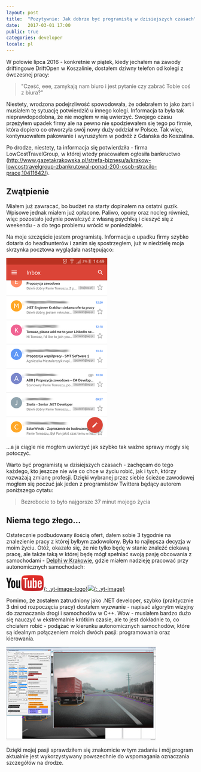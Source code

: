 ```yaml
---
layout: post
title:  "Pozytywnie: Jak dobrze być programistą w dzisiejszych czasach"
date:   2017-03-01 17:00
public: true
categories: developer
locale: pl
---
```

 
W połowie lipca 2016 - konkretnie w piątek, kiedy jechałem na zawody driftingowe DriftOpen w Koszalinie, dostałem dziwny telefon od kolegi z ówczesnej pracy:

> "Cześć, eee, zamykają nam biuro i jest pytanie czy zabrać Tobie coś z biura?"

Niestety, wrodzona podejrzliwość spowodowała, że odebrałem to jako żart i musiałem tę sytuację potwierdzić u innego kolegi. Informacja ta była tak nieprawdopodobna, że nie mogłem w nią uwierzyć. Swojego czasu przeżyłem upadek firmy ale na pewno nie spodziewałem się tego po firmie, która dopiero co otworzyła swój nowy duży oddział w Polsce. Tak więc, kontynuowałem pakowanie i wyruszyłem w podróż z Gdańska do Koszalina.

Po drodze, niestety, ta informacja się potwierdziła - firma LowCostTravelGroup, w której wtedy pracowałem ogłosiła bankructwo (<http://www.gazetakrakowska.pl/strefa-biznesu/a/krakow-lowcosttravelgroup-zbankrutowal-ponad-200-osob-stracilo-prace,10411642/>).

## Zwątpienie

Miałem już zawracać, bo budżet na starty dopinałem na ostatni guzik. Wpisowe jednak miałem już opłacone. Paliwo, opony oraz nocleg również, więc pozostało jedynie powalczyć z własną psychiką i cieszyć się z weekendu - a do tego problemu wrócić w poniedziałek.

Na moje szczęście jestem programistą. Informacja o upadku firmy szybko dotarła do headhunterów i zanim się spostrzegłem, już w niedzielę moja skrzynka pocztowa wyglądała następująco:

![](/assets/images/posts/work_offers.png)

...a ja ciągle nie mogłem uwierzyć jak szybko tak ważne sprawy mogły się potoczyć.

Warto być programistą w dzisiejszych czasach - zachęcam do tego każdego, kto jeszcze nie wie co chce w życiu robić, jak i tych, którzy rozważają zmianę profesji. Dzięki wybranej przez siebie ścieżce zawodowej mogłem się poczuć jak jeden z programistów Twittera będący autorem poniższego cytatu: 

> Bezrobocie to było najgorsze 37 minut mojego życia

## Niema tego złego...

Ostatecznie podbudowany ilością ofert, dałem sobie 3 tygodnie na znalezienie pracy z której byłbym zadowolony. Była to najlepsza decyzja w moim życiu. Otóż, okazało się, że nie tylko będę w stanie znaleźć ciekawą pracę, ale także taką w której będę mógł spełniać swoją pasję obcowania z samochodami - [Delphi w Krakowie](http://www.delphikrakow.pl), gdzie miałem nadzieję pracować przy autonomicznych samochodach:

[![](/assets/images/youtube.png){: .yt-image-logo}![](http://img.youtube.com/vi/meTZKZp5QDY/0.jpg){: .yt-image}](http://www.youtube.com/watch?v=meTZKZp5QDY)

Pomimo, że zostałem zatrudniony jako .NET developer, szybko (praktycznie 3 dni od rozpoczęcia pracy) dostałem wyzwanie - napisać algorytm wizyjny do zaznaczania drogi i samochodów w C++. Wow - musiałem bardzo dużo się nauczyć w ekstremalnie krótkim czasie, ale to jest dokładnie to, co chciałem robić - podążać w kierunku autonomicznych samochodów, które są idealnym połączeniem moich dwóch pasji: programowania oraz kierowania.

[![](/assets/images/posts/AutoLineMarker_sreenshot_m.jpg)](/assets/images/posts/AutoLineMarker_sreenshot.jpg)

Dzięki mojej pasji sprawdziłem się znakomicie w tym zadaniu i mój program aktualnie jest wykorzystywany powszechnie do wspomagania oznaczania szczegółów na drodze.
